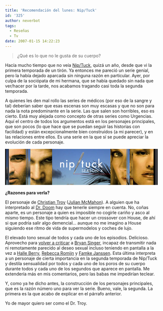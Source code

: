 ```yaml
---
title: 'Recomendación del lunes: Nip/Tuck'
id: '325'
author: neverbot
tags:
  - Reseñas
  - Tv
date: 2007-01-15 14:22:23
---
```


> ¿Qué es lo que no le gusta de su cuerpo?

Hacía mucho tiempo que no veía [Nip/Tuck](http://en.wikipedia.org/wiki/Nip/Tuck), quizá un año, desde que vi la primera temporada de un tirón. Ya entonces me pareció un serie genial, pero la había dejado aparcada sin ninguna razón en particular. Ayer, por culpa de la sociópata de mi hermana, que se había quedado sin nada que ver/hacer por la tarde, nos acabamos tragando casi toda la segunda temporada.

A quienes les den mal rollo las series de médicos (por eso de la sangre y tal) deberían saber que esas escenas son muy escasas y que no son para nada la nota predominante en la serie. Las que salen son horribles, eso es cierto. Está muy alejada como concepto de otras series como Urgencias. Aquí el centro de todos los argumentos está en los personajes principales, que son pocos (lo que hace que se puedan seguir las historias con facilidad) y están excepcionalmente bien construídos (a mi parecer), y en las relaciones entre ellos. Es una serie en la que sí se puede apreciar la evolución de cada personaje.

![Nip/Tuck](./recomendacion-del-lunes-niptuck/NipTuck.jpg "Nip/Tuck")

**¿Razones para verla?**

El personaje de [Christian Troy](http://en.wikipedia.org/wiki/Christian_Troy) ([Julian McMahon](http://www.imdb.com/name/nm0573037/)). A alguien que ha interpretado al [Dr. Doom](http://en.wikipedia.org/wiki/Doctor_Doom) hay que tenerle siempre en cuenta. No, coñas aparte, es un personaje a quien es imposible no cogirle cariño y asco al mismo tiempo. Este tipo tendría que hacer un crossover con House, de ahí si que podría salir algo demencial... aunque no me imagino a House siguiendo ese ritmo de vida de supermodelos y coches de lujo.

El elevado tono sexual de todos y cada uno de los episodios. Delicioso. Aprovecho para [volver a criticar](https://neverbot.com/tebeos/peliculas-de-los-x-men-que-queremos-ver/) a [Bryan Singer](http://www.imdb.com/name/nm0001741/), incapaz de transmitir nada ni remotamente parecido al deseo sexual incluso teniendo en pantalla a la vez a [Halle Berry](http://www.imdb.com/name/nm0000932/), [Rebecca Romijn](http://www.imdb.com/name/nm0005381/) y [Famke Janssen](http://www.imdb.com/name/nm0000463/). Esta última interpreta a un personaje de cierta importancia en la segunda temporada de Nip/Tuck y destila sensualidad por todos y cada uno de los poros de su cuerpo durante todos y cada uno de los segundos que aparece en pantalla. Me extendería más en mis comentarios, pero las babas me impedirían teclear.

Y, como ya he dicho antes, la construcción de los personajes principales, que es la razón número uno para ver la serie. Bueno, vale, la segunda. La primera es la que acabo de explicar en el párrafo anterior. 

Yo de mayor quiero ser como el Dr. Troy.